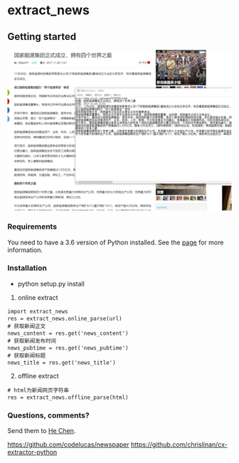 # extract_news

## Getting started
![新闻图片](./doc/news.png)
### Requirements

You need to have a 3.6 version of Python installed. See the  [page](https://www.python.org/) for more information.

### Installation

* python setup.py install
1. online extract

```
import extract_news
res = extract_news.online_parse(url)
# 获取新闻正文
news_content = res.get('news_content')
# 获取新闻发布时间
news_pubtime = res.get('news_pubtime')
# 获取新闻标题
news_title = res.get('news_title')
```

2. offline extract
```
# html为新闻网页字符串
res = extract_news.offline_parse(html)
```
### Questions, comments?
Send them to [He Chen](mailto:hee0624@163.com).

https://github.com/codelucas/newspaper
https://github.com/chrislinan/cx-extractor-python
